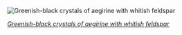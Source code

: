 
![Greenish-black crystals of aegirine with whitish feldspar](https://upload.wikimedia.org/wikipedia/commons/thumb/c/cf/Aegirine_-_Mt_Malosa%2C_Zomba%2C_Malawi_%28alt%29.jpg/450px-Aegirine_-_Mt_Malosa%2C_Zomba%2C_Malawi_%28alt%29.jpg)

*[Greenish-black crystals of aegirine with whitish feldspar](https://wikipedia.org/wiki/File:Aegirine_-_Mt_Malosa,_Zomba,_Malawi_(alt).jpg)*
